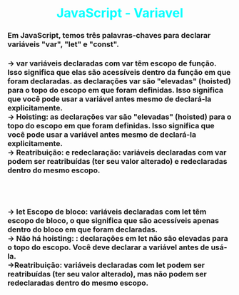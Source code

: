 # <div align="center" style="color:Cyan; font-weight:bold;"> JavaScript - Variavel</div>

###  Em JavaScript, temos três palavras-chaves para declarar variáveis "var", "let" e "const".
### -> var variáveis declaradas com var têm escopo de função. Isso significa que elas são acessíveis dentro da função em que foram declaradas. as declarações var são "elevadas" (hoisted) para o topo do escopo em que foram definidas. Isso significa que você pode usar a variável antes mesmo de declará-la explicitamente.<br/>-> Hoisting: as declarações var são "elevadas" (hoisted) para o topo do escopo em que foram definidas. Isso significa que você pode usar a variável antes mesmo de declará-la explicitamente.<br>-> Reatribuição: e redeclaração: variáveis declaradas com var podem ser reatribuídas (ter seu valor alterado) e redeclaradas dentro do mesmo escopo.
<br><br>

### <strong>-> let Escopo de bloco:</strong> variáveis declaradas com let têm escopo de bloco, o que significa que são acessíveis apenas dentro do bloco em que foram declaradas.<br><strong>-> Não há hoisting:</strong> : declarações em let não são elevadas para o topo do escopo. Você deve declarar a variável antes de usá-la.<br><strong>->Reatribuição:</strong> variáveis declaradas com let podem ser reatribuídas (ter seu valor alterado), mas não podem ser redeclaradas dentro do mesmo escopo.

